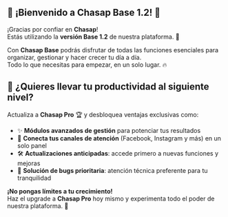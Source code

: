 ## 🎉 ¡Bienvenido a **Chasap Base 1.2**! 🚀

¡Gracias por confiar en **Chasap**!  
Estás utilizando la **versión Base 1.2** de nuestra plataforma. 🎯

Con **Chasap Base** podrás disfrutar de todas las funciones esenciales para organizar, gestionar y hacer crecer tu día a día.  
Todo lo que necesitas para empezar, en un solo lugar. 🔥

## 🚀 ¿Quieres llevar tu productividad al siguiente nivel?

Actualiza a **Chasap Pro** 🏆 y desbloquea ventajas exclusivas como:

- ✨ **Módulos avanzados de gestión** para potenciar tus resultados
- 📱 **Conecta tus canales de atención** (Facebook, Instagram y más) en un solo panel
- 🛠️ **Actualizaciones anticipadas**: accede primero a nuevas funciones y mejoras
- 🧩 **Solución de bugs prioritaria**: atención técnica preferente para tu tranquilidad

**¡No pongas límites a tu crecimiento!**  
Haz el upgrade a **Chasap Pro** hoy mismo y experimenta todo el poder de nuestra plataforma. 🌟
